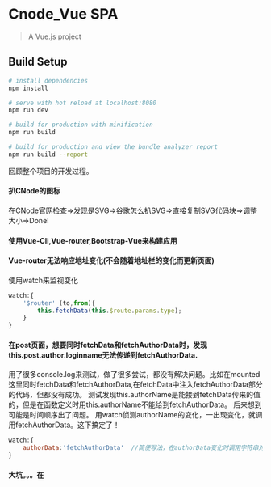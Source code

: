 # Cnode_Vue SPA

> A Vue.js project

## Build Setup

``` bash
# install dependencies
npm install

# serve with hot reload at localhost:8080
npm run dev

# build for production with minification
npm run build

# build for production and view the bundle analyzer report
npm run build --report
```

回顾整个项目的开发过程。

#### 扒CNode的图标

在CNode官网检查=>发现是SVG=>谷歌怎么扒SVG=>直接复制SVG代码块=>调整大小=>Done!

#### 使用Vue-Cli,Vue-router,Bootstrap-Vue来构建应用

#### Vue-router无法响应地址变化(不会随着地址栏的变化而更新页面)

使用watch来监视变化
```javascript
watch:{
	'$router' (to,from){
		this.fetchData(this.$route.params.type);
	}
}
```

#### 在post页面，想要同时fetchData和fetchAuthorData时，发现this.post.author.loginname无法传递到fetchAuthorData.

用了很多console.log来测试，做了很多尝试，都没有解决问题。比如在mounted这里同时fetchData和fetchAuthorData,在fetchData中注入fetchAuthorData部分的代码，但都没有成功。
测试发现this.authorName是能接到fetchData传来的值的，但是在函数定义时用this.authorName不能给到fetchAuthorData。
后来想到可能是时间顺序出了问题。
用watch侦测authorName的变化，一出现变化，就调用fetchAuthorData。这下搞定了！
```javascript
watch:{
	authorData:'fetchAuthorData'  //简便写法，在authorData变化时调用字符串对应函数
}
```

#### 大坑。。。在<script>直接定义的变量或者函数，又或者是import的第三方库，如果没有放在export default的选项对象中，那么<html>上就访问不到。

一定要把要用的放在export default上。

#### 一个困扰半天的大坑：promise.catch

在做用户登录的时候，axios.post("http://...",{accesstoken :this.value})，这里总是报错：HTTP 401。 当时想了很多，是不是this.value没有传到？各种操作。。是不是axios.post拿不到this.value...后来放弃了直接在askAccessToken.vue上反馈，而是将数据通过this.$emit('getAcc',this.value)传出去，用父子组件传参，搞了几十分钟，一个流畅的通路做了出来，长出一口气。
this.value问题解决了，但是返回值呢？response.data.success是ture，那怎么传不到我的另外一个methods里呢？因为是异步调用，所以另外一个函数拿不到值？将期间写的两个函数合并，在then里调用那个组件。

用自己的accesstoken测试，通过。
用错误的accesstoken测试，报401。

问题还是在，分析代码发现，在promise.then里面接错误的请求是不行的（不像其他函数返回值，axios.post如果没有收到response，就会报错，而不是返回空数据），搜索了下catch的使用，加了上去。
问题解决~

7点的时候，徐老师发消息说：axios.post这样写没有问题。我想，这个通路已经打通了，改下试试就知道之前的写法对不对了。  
结果，徐老师是对的。 我之前分析错误原因的时候以为是askAccessToken.vue文件内的作用域有问题（其实是没有写catch惹的祸），导致axios.post得不到正确的值。用原来的axios方法重写之后依然流畅运行。
删除了父子组件信息传递的部分，代码轻了不少~

奋斗了一路，终于搞定了。

#### 写在axios.get获取不到指定数据（401）

```
axios.get('http://....',{
	params:{ //这行不能少！！！
		accesstoken: .......
	}
})
```

#### 为什么我地址栏变了，页面却没有刷新？

在组件中watch,检测到地址栏的变化，就会调用相应的函数。（下面的代码是在vue-router官方教程上考下来的)

```
watch: {
    $route(to, from) {
      this.getStar();
    }
  }
```


####  单词写错了

this.$route.params.xxx  写成了 this.$router.params.xxx
这个坑也要注意，差一个'r'，很难找出来的。（注意看console）

#### 怎么解决底部导航栏的置底问题？

大师兄在这方面比较有经验，请教了他，转身就甩给我一条链接。太牛了~32个赞。
https://css-tricks.com/couple-takes-sticky-footer/

英文版看起来有点困难，找了篇中文版的~
https://www.cnblogs.com/shicongbuct/p/6487122.html

这里我采用了flex流式布局。

```css
body { 
    display: flex; 
    flex-flow: column; 
    min-height: 100vh;
 }
 .content {
    flex: 1;
}
.footer{
    flex: 0;
}
```


学了不够？再来一套阮一峰flex布局教程
[语法篇](http://www.ruanyifeng.com/blog/2015/07/flex-grammar.html)
[实例篇](http://www.ruanyifeng.com/blog/2015/07/flex-examples.html)

#### 评论区气泡制作

参考了这篇文章http://www.jb51.net/css/150389.html

根据这个改出来的聊天气泡。

#### 有组织的写CSS

将容器，标题，内容分别用不同的id来锚定，这样写margin,padding这些间距更好写。


For a detailed explanation on how things work, check out the [guide](http://vuejs-templates.github.io/webpack/) and [docs for vue-loader](http://vuejs.github.io/vue-loader).
